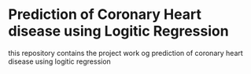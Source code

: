 # Prediction of Coronary Heart disease using Logitic Regression
this repository contains the project work og prediction of coronary heart disease using logitic regression
